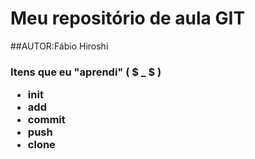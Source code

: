 # Meu repositório de aula GIT
##AUTOR:Fábio Hiroshi

<h3> Itens que eu "aprendi" ( $ _ $ )

<ul>
<li>init</li>
<li>add</li>
<li>commit</li>
<li>push</li>
<li>clone</li>
</ul>